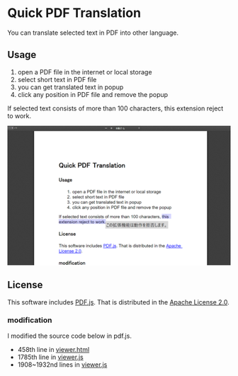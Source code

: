 <h1>Quick PDF Translation</h1>
<p>You can translate selected text in PDF into other language.</p>
<h2>Usage</h2>
<div>
    <ol>
        <li>open a PDF file in the internet or local storage</li>
        <li>select short text in PDF file</li>
        <li>you can get translated text in popup</li>
        <li>click any position in PDF file and remove the popup</li>
    </ol>
    <p>If selected text consists of more than 100 characters, this extension reject to work.</p>
    <img src="screenshot.png" width="700">
</div>
<h2>License</h2>
<div>
    <p>This software includes <a href="https://mozilla.github.io/pdf.js/">PDF.js</a>. That is distributed in the
        <a href="LICENSE">Apache
            License 2.0</a>.</p>
    <h3>modification</h3>
    <div>
        <p>I modified the source code below in pdf.js.</p>
        <ul>
            <li>458th line in <a href="pdf.js/web//viewer.html">viewer.html</a></li>
            <li>1785th line in <a href="pdf.js/web//viewer.js">viewer.js</a></li>
            <li>1908~1932nd lines in <a href="pdf.js/web//viewer.js">viewer.js</a></li>
        </ul>
    </div>
</div>